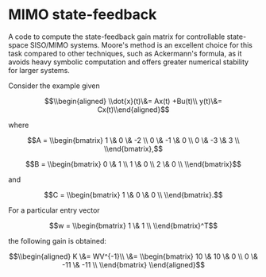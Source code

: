 # MIMO state-feedback

A code to compute the state-feedback gain matrix for controllable state-space SISO/MIMO systems. Moore's method is an excellent choice for this task compared to other techniques, such as Ackermann's formula, as it avoids heavy symbolic computation and offers greater numerical stability for larger systems.

Consider the example given

$$\\begin{aligned} \\dot{x}(t)\&= Ax(t) +Bu(t)\\
y(t)\&= Cx(t)\\end{aligned}$$

where

$$A = \\begin{bmatrix}
1 \&  0 \& -2 \\
0 \& -1 \&  0 \\
0 \& -3 \&  3 \\
\\end{bmatrix},$$

$$B = \\begin{bmatrix}
0 \& 1 \\
1 \& 0 \\
2 \& 0 \\
\\end{bmatrix}$$

and

$$C = \\begin{bmatrix}
1 \& 0 \& 0 \\
\\end{bmatrix}.$$

For a particular entry vector

$$w = \\begin{bmatrix} 1 \& 1 \\ \\end{bmatrix}^T$$

the following gain is obtained:

$$\\begin{aligned}
K \&= WV^{-1}\\
\&= \\begin{bmatrix}
10 \&  10 \&  0 \\
0 \& -11 \& -11 \\
\\end{bmatrix}
\\end{aligned}$$

